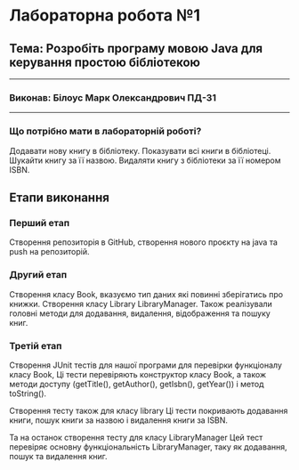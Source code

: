 # Лабораторна робота №1
## Тема: Розробіть програму мовою Java для керування простою бібліотекою
____________

### Виконав: Білоус Марк Олександрович ПД-31

____________


### Що потрібно мати в лабораторній роботі?

Додавати нову книгу в бібліотеку.
Показувати всі книги в бібліотеці.
Шукайти книгу за її назвою.
Видаляти книгу з бібліотеки за її номером ISBN.


## Етапи виконання

### Перший етап

Створення репозиторія в GitHub, створення нового 
проєкту на java та push на репозиторій.

### Другий етап

Створення класу Book, вказуємо тип даних які повинні зберігатись про книжки.
Створення класу Library LibraryManager. 
Також реалізували головні методи для додавання, видалення, відображення та пошуку книг.

### Третій етап

Створення JUnit тестів для нашої програми для перевірки функціоналу класу Book,
Ці тести перевіряють конструктор класу Book, а також методи доступу 
(getTitle(), getAuthor(), getIsbn(), getYear()) і метод toString(). 

Створення тесту також для класу library
Ці тести покривають додавання книги, пошук книги за назвою і видалення книги за ISBN. 

Та на останок створення тесту для класу LibraryManager
Цей тест перевіряє основну функціональність LibraryManager, таку як додавання, пошук та видалення книг.

